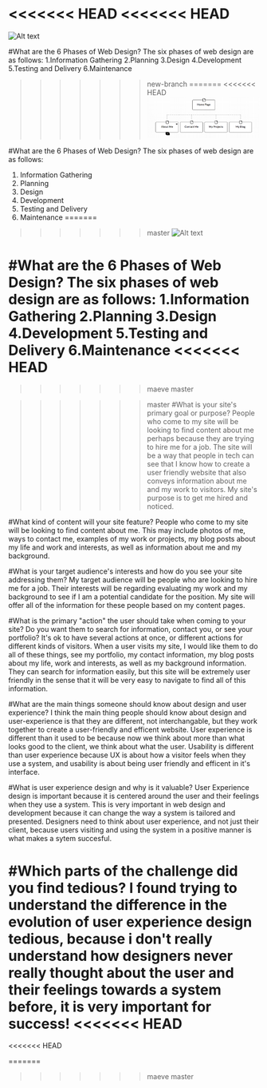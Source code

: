 <<<<<<< HEAD
<<<<<<< HEAD
=======
![Alt text](/Users/MaeveTierney/phase-0/week-2/imgs/site-map.png "My Site Map")

#What are the 6 Phases of Web Design?
The six phases of web design are as follows:
1.Information Gathering
2.Planning
3.Design
4.Development
5.Testing and Delivery
6.Maintenance

>>>>>>> new-branch
=======
<<<<<<< HEAD
![Alt text](site-map.png "My Site Map")

#What are the 6 Phases of Web Design?
The six phases of web design are as follows:
1. Information Gathering
2. Planning
3. Design
4. Development
5. Testing and Delivery
6. Maintenance
=======

>>>>>>> master
![Alt text](/Users/MaeveTierney/phase-0/week-2/imgs/site-map.png "My Site Map")

#What are the 6 Phases of Web Design?
The six phases of web design are as follows:
1.Information Gathering
2.Planning
3.Design
4.Development
5.Testing and Delivery
6.Maintenance
<<<<<<< HEAD
=======
>>>>>>> maeve
>>>>>>> master

>>>>>>> master
#What is your site's primary goal or purpose?
People who come to my site will be looking to find content about me perhaps because they are trying to hire me for a job. The site will be a way that people in tech can see that I know how to create a user friendly website that also conveys information about me and my work to visitors. My site's purpose is to get me hired and noticed.

#What kind of content will your site feature?
People who come to my site will be looking to find content about me. This may include photos of me, ways to contact me, examples of my work or projects, my blog posts about my life and work and interests, as well as information about me and my background.

#What is your target audience's interests and how do you see your site addressing them?
My target audience will be people who are looking to hire me for a job. Their interests will be regarding evaluating my work and my background to see if I am a potential candidate for the position. My site will offer all of the information for these people based on my content pages.

#What is the primary "action" the user should take when coming to your site? Do you want them to search for information, contact you, or see your portfolio? It's ok to have several actions at once, or different actions for different kinds of visitors.
When a user visits my site, I would like them to do all of these things, see my portfolio, my contact information, my blog posts about my life, work and interests, as well as my background information. They can search for information easily, but this site will be extremely user friendly in the sense that it will be very easy to navigate to find all of this information.

#What are the main things someone should know about design and user experience?
I think the main thing people should know about design and user-experience is that they are different, not interchangable, but they work together to create a user-friendly and efficent website. User experience is different than it used to be because now we think about more than what looks good to the client, we think about what the user. Usability is different than user experience because UX is about how a visitor feels when they use a system, and usability is about being user friendly and efficent in it's interface.

#What is user experience design and why is it valuable?
User Experience design is important because it is centered around the user and their feelings when they use a system. This is very important in web design and development because it can change the way a system is tailored and presented. Designers need to think about user experience, and not just their client, because users visiting and using the system in a positive manner is what makes a sytem succesful.

#Which parts of the challenge did you find tedious?
I found trying to understand the difference in the evolution of user experience design tedious, because i don't really understand how designers never really thought about the user and their feelings towards a system before, it is very important for success!
<<<<<<< HEAD
=======
<<<<<<< HEAD

=======
>>>>>>> maeve
>>>>>>> master
